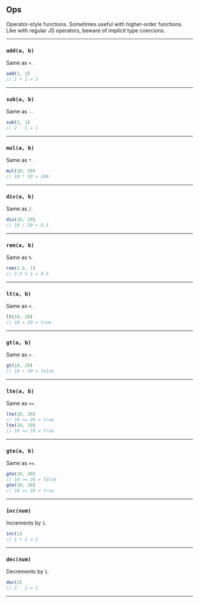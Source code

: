 ## Ops

Operator-style functions. Sometimes useful with higher-order functions. Like with regular JS operators, beware of implicit type coercions.

---

### `add(a, b)`

Same as `+`.

```js
add(1, 2)
// 1 + 2 = 3
```

---

### `sub(a, b)`

Same as `-`.

```js
sub(2, 1)
// 2 - 1 = 1
```

---

### `mul(a, b)`

Same as `*`.

```js
mul(10, 20)
// 10 * 20 = 200
```

---

### `div(a, b)`

Same as `/`.

```js
div(10, 20)
// 10 / 20 = 0.5
```

---

### `rem(a, b)`

Same as `%`.

```js
rem(2.5, 1)
// 2.5 % 1 = 0.5
```

---

### `lt(a, b)`

Same as `<`.

```js
lt(10, 20)
// 10 < 20 = true
```

---

### `gt(a, b)`

Same as `>`.

```js
gt(10, 20)
// 10 > 20 = false
```

---

### `lte(a, b)`

Same as `<=`.

```js
lte(10, 20)
// 10 <= 20 = true
lte(10, 10)
// 10 <= 10 = true
```

---

### `gte(a, b)`

Same as `>=`.

```js
gte(10, 20)
// 10 >= 20 = false
gte(10, 10)
// 10 >= 10 = true
```

---

### `inc(num)`

Increments by `1`.

```js
inc(1)
// 1 + 1 = 2
```

---

### `dec(num)`

Decrements by `1`.

```js
dec(2)
// 2 - 1 = 1
```

----
